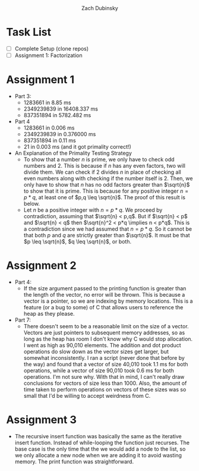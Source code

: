 
<center>Zach Dubinsky</center>

# Task List
- [ ] Complete Setup (clone repos)
- [ ] Assignment 1: Factorization

# Assignment 1
- Part 3: 
  - 1283661 in 8.85 ms
  - 2349239839 in 16408.337 ms
  - 837351894 in 5782.482 ms
- Part 4
  - 1283661 in 0.006 ms
  - 2349239839 in 0.376000 ms
  - 837351894 in 0.11 ms
  - 21 in 0.003 ms (and it got primality correct!)
- An Explanation of the Primality Testing Strategy
  - To show that a number $n$ is prime, we only have to check odd numbers and 2. This is because if $n$ has any even factors, two will divide them. We can check if 2 divides $n$ in place of checking all even numbers along with checking if the number itself is 2. Then, we only have to show that $n$ has no odd factors greater than $\sqrt{n}$ to show that it is prime. This is because for any positive integer $n = p * q$, at least one of $p,q \leq \sqrt{n}$. The proof of this result is below. 
  - Let $n$ be a positive integer with $n = p*q$. We proceed by contradiction, assuming that $\sqrt{n} < p,q$. But if $\sqrt{n} < p$ and $\sqrt{n} < q$ then $\sqrt{n}^2 < p*q \implies n < p*q$. This is a contradiction since we had assumed that $n = p*q$. So it cannot be that both $p$ and $q$ are strictly greater than $\sqrt{n}$. It must be that $p \leq \sqrt{n}$, $q \leq \sqrt{n}$, or both. 

# Assignment 2
  - Part 4:
    - If the size argument passed to the printing function is greater than the length of the vector, no error will be thrown. This is because a vector is a pointer, so we are indexing by memory locations. This is a feature (or a bug to some) of C that allows users to reference the heap as they please.
  - Part 7:
    - There doesn't seem to be a reasonable limit on the size of a vector. Vectors are just pointers to subsequent memory addresses, so as long as the heap has room I don't know why C would stop allocation. I went as high as 90,010 elements. The addition and dot product operations do slow down as the vector sizes get larger, but somewhat inconsistently. I ran a script (never done that before by the way) and found that a vector of size 40,010 took 1.1 ms for both operations, while a vector of size 90,010 took 0.6 ms for both operations. I'm not sure why. With that in mind, I can't really draw conclusions for vectors of size less than 1000. Also, the amount of time taken to perform operations on vectors of these sizes was so small that I'd be willing to accept weirdness from C. 

# Assignment 3
  - The recursive insert function was basically the same as the iterative insert function. Instead of while-looping the function just recurses. The base case is the only time that the we would add a node to the list, so we only allocate a new node when we are adding it to avoid wasting memory. The print function was straightforward.

